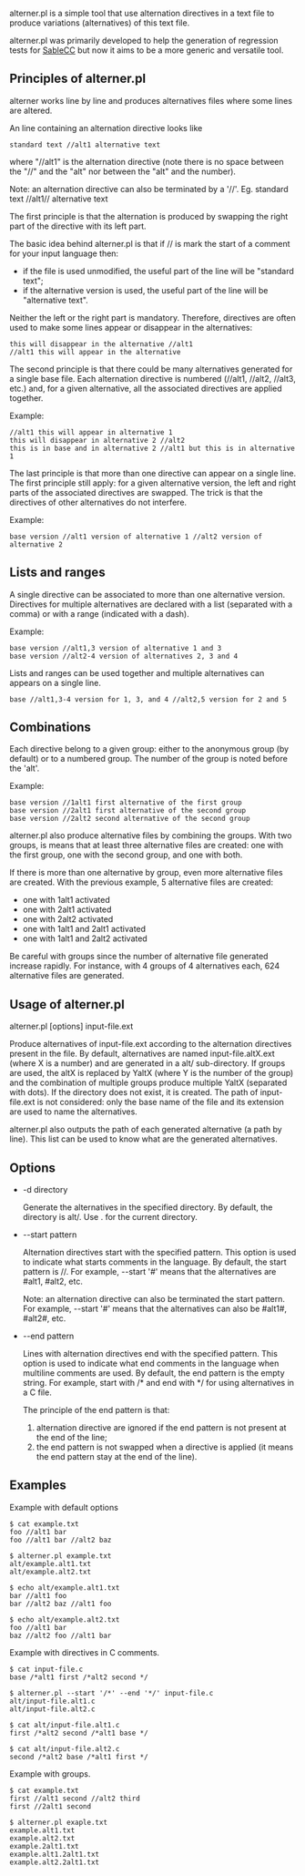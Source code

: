 alterner.pl is a simple tool that use alternation directives in a text file to produce variations (alternatives) of this text file.

alterner.pl was primarily developed to help the generation of regression tests for [SableCC][1] but now it aims to be a more generic and versatile tool.

  [1]: http://sablecc.org

Principles of alterner.pl
-------------------------

alterner works line by line and produces alternatives files where some lines are altered.

An line containing an alternation directive looks like

    standard text //alt1 alternative text

where "//alt1" is the alternation directive (note there is no space between the "//" and the "alt" nor between the "alt" and the number).

Note: an alternation directive can also be terminated by a '//'.
Eg.
    standard text //alt1// alternative text

The first principle is that the alternation is produced by swapping the right part of the directive with its left part.

The basic idea behind alterner.pl is that if // is mark the start of a comment for your input language then:

* if the file is used unmodified, the useful part of the line will be "standard text";
* if the alternative version is used, the useful part of the line will be "alternative text".

Neither the left or the right part is mandatory.
Therefore, directives are often used to make some lines appear or disappear in the alternatives:

    this will disappear in the alternative //alt1
    //alt1 this will appear in the alternative


The second principle is that there could be many alternatives generated for a single base file.
Each alternation directive is numbered (//alt1, //alt2, //alt3, etc.) and, for a given alternative, all the associated directives are applied together.

Example:

    //alt1 this will appear in alternative 1
    this will disappear in alternative 2 //alt2
    this is in base and in alternative 2 //alt1 but this is in alternative 1

The last principle is that more than one directive can appear on a single line.
The first principle still apply: for a given alternative version, the left and right parts of the associated directives are swapped.
The trick is that the directives of other alternatives do not interfere.

Example:

    base version //alt1 version of alternative 1 //alt2 version of alternative 2


Lists and ranges
----------------

A single directive can be associated to more than one alternative version.
Directives for multiple alternatives are declared with a list (separated with a comma) or with a range (indicated with a dash).

Example:

    base version //alt1,3 version of alternative 1 and 3
    base version //alt2-4 version of alternatives 2, 3 and 4

Lists and ranges can be used together and multiple alternatives can appears on a single line.

    base //alt1,3-4 version for 1, 3, and 4 //alt2,5 version for 2 and 5


Combinations
------------

Each directive belong to a given group: either to the anonymous group (by default) or to a numbered group.
The number of the group is noted before the 'alt'.

Example:

	base version //1alt1 first alternative of the first group
	base version //2alt1 first alternative of the second group
	base version //2alt2 second alternative of the second group

alterner.pl also produce alternative files by combining the groups.
With two groups, is means that at least three alternative files are created: one with the first group, one with the second group, and one with both.

If there is more than one alternative by group, even more alternative files are created.
With the previous example, 5 alternative files are created:

* one with 1alt1 activated
* one with 2alt1 activated
* one with 2alt2 activated
* one with 1alt1 and 2alt1 activated
* one with 1alt1 and 2alt2 activated

Be careful with groups since the number of alternative file generated increase rapidly.
For instance, with 4 groups of 4 alternatives each, 624 alternative files are generated.

Usage of alterner.pl
--------------------

alterner.pl [options] input-file.ext

Produce alternatives of input-file.ext according to the alternation directives present in the file.
By default, alternatives are named input-file.altX.ext (where X is a number) and are generated in a alt/ sub-directory.
If groups are used, the altX is replaced by YaltX (where Y is the number of the group) and the combination of multiple groups produce multiple YaltX (separated with dots).
If the directory does not exist, it is created.
The path of input-file.ext is not considered: only the base name of the file and its extension are used to name the alternatives.

alterner.pl also outputs the path of each generated alternative (a path by line).
This list can be used to know what are the generated alternatives.


Options
-------

* -d directory

  Generate the alternatives in the specified directory.
  By default, the directory is alt/.
  Use . for the current directory.

* --start pattern

  Alternation directives start with the specified pattern.
  This option is used to indicate what starts comments in the language.
  By default, the start pattern is //.
  For example, --start '#' means that the alternatives are #alt1, #alt2, etc.

  Note: an alternation directive can also be terminated the start pattern.
  For example, --start '#' means that the alternatives can also be #alt1#, #alt2#, etc.

* --end pattern

  Lines with alternation directives end with the specified pattern.
  This option is used to indicate what end comments in the language when multiline comments are used.
  By default, the end pattern is the empty string. 
  For example, start with /* and end with */ for using alternatives in a C file. 

  The principle of the end pattern is that:

  1. alternation directive are ignored if the end pattern is not present at the end of the line;
  2. the end pattern is not swapped when a directive is applied (it means the end pattern stay at the end of the line).

Examples
--------

Example with default options

    $ cat example.txt
    foo //alt1 bar
    foo //alt1 bar //alt2 baz

    $ alterner.pl example.txt
    alt/example.alt1.txt
    alt/example.alt2.txt

    $ echo alt/example.alt1.txt
    bar //alt1 foo
    bar //alt2 baz //alt1 foo

    $ echo alt/example.alt2.txt
    foo //alt1 bar
    baz //alt2 foo //alt1 bar


Example with directives in C comments.

    $ cat input-file.c
    base /*alt1 first /*alt2 second */

    $ alterner.pl --start '/*' --end '*/' input-file.c
    alt/input-file.alt1.c
    alt/input-file.alt2.c

    $ cat alt/input-file.alt1.c
    first /*alt2 second /*alt1 base */

    $ cat alt/input-file.alt2.c
    second /*alt2 base /*alt1 first */


Example with groups.

    $ cat example.txt
    first //alt1 second //alt2 third
    first //2alt1 second

    $ alterner.pl exaple.txt
    example.alt1.txt
    example.alt2.txt
    example.2alt1.txt
    example.alt1.2alt1.txt
    example.alt2.2alt1.txt
